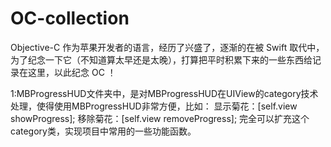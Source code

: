 # OC-collection

Objective-C 作为苹果开发者的语言，经历了兴盛了，逐渐的在被 Swift 取代中，为了纪念一下它（不知道算太早还是太晚），打算把平时积累下来的一些东西给记录在这里，以此纪念 OC ！


1:MBProgressHUD文件夹中，是对MBProgressHUD在UIView的category技术处理，使得使用MBProgressHUD非常方便，比如：
显示菊花：[self.view showProgress]; 移除菊花：[self.view removeProgress];
完全可以扩充这个category类，实现项目中常用的一些功能函数。
